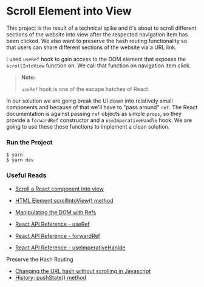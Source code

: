 # Scroll Element into View

This project is the result of a technical spike and it's about to scroll different sections of the website into view after the respected navigation item has been clicked. We also want to preserve the hash routing functionality so that users can share different sections of the website via a URL link.

I used `useRef` hook to gain access to the DOM element that exposes the `scrollIntoView` function on. We call that function on navigation item click.

> **Note:**
>
> `useRef` hook is one of the escape hatches of React.

In our solution we are going break the UI down into relatively small components and because of that we'll have to "pass around" `ref`. The React documentation is against passing `ref` objects as simple `props`, so they provide a `forwardRef` constructor and a `useImperativeHandle` hook. We are going to use these these functions to implement a clean solution.

### Run the Project

```
$ yarn
$ yarn dev
```

### Useful Reads

- [Scroll a React component into view](https://robinvdvleuten.nl/post/scroll-a-react-component-into-view/)
- [HTML Element scrollIntoView() method](https://developer.mozilla.org/en-US/docs/Web/API/Element/scrollIntoView)

- [Manipulating the DOM with Refs](https://react.dev/learn/manipulating-the-dom-with-refs)
- [React API Reference - useRef](https://react.dev/reference/react/useRef)
- [React API Reference - forwardRef](https://react.dev/reference/react/forwardRef)
- [React API Reference - useImperativeHanlde](https://react.dev/reference/react/useImperativeHandle)

Preserve the Hash Routing

- [Changing the URL hash without scrolling in Javascript](https://www.sean-lloyd.com/post/changing-the-url-hash-without-scrolling-javascript/)
- [History: pushState() method](https://developer.mozilla.org/en-US/docs/Web/API/History/pushState)
